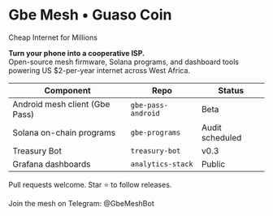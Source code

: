 # Gbe Mesh • Guaso Coin

Cheap Internet for Millions

**Turn your phone into a cooperative ISP.**  
Open-source mesh firmware, Solana programs, and dashboard tools powering US $2-per-year internet across West Africa.

| Component | Repo | Status |
|-----------|------|--------|
| Android mesh client (Gbe Pass) | `gbe-pass-android` | Beta |
| Solana on-chain programs | `gbe-programs` | Audit scheduled |
| Treasury Bot | `treasury-bot` | v0.3 |
| Grafana dashboards | `analytics-stack` | Public |

Pull requests welcome. Star ⭐️ to follow releases.

Join the mesh on Telegram:
@GbeMeshBot
